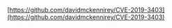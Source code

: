 [https://github.com/davidmckennirey/CVE-2019-3403](https://github.com/davidmckennirey/CVE-2019-3403)
